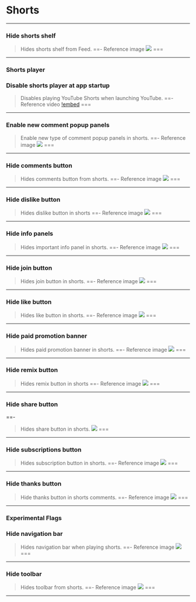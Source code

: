 # Shorts
---
### Hide shorts shelf
>Hides shorts shelf from Feed.
==- Reference image
![](/assets/youtube/shorts/Hide-shorts-shelf.jpg)
===
---
### Shorts player

### Disable shorts player at app startup
>Disables playing YouTube Shorts when launching YouTube.
==- Reference video
[!embed](https://www.youtube.com/embed/QQZytXUfoT8?autoplay=0&fs=0&iv_load_policy=3&showinfo=0&rel=0&cc_load_policy=0&start=0&end=0&vq=hd1080)
===
---
### Enable new comment popup panels
>Enable new type of comment popup panels in shorts.
==- Reference image
![](/assets/youtube/shorts/Enable-new-comment-popup-panel.jpg)
===
---
### Hide comments button
>Hides comments button from shorts.
==- Reference image
![](/assets/youtube/shorts/Hide-comments-button.jpg)
===
---
### Hide dislike button
>Hides dislike button in shorts
==- Reference image
![](/assets/youtube/shorts/Hide-dislike-button.jpg)
===
---
### Hide info panels
>Hides important info panel in shorts.
==- Reference image
![](/assets/youtube/shorts/Hide-info-panels.jpg)
===
---
### Hide join button
>Hides join button in shorts.
==- Reference image
![](/assets/youtube/shorts/Hide-join-button.jpg)
===
---
### Hide like button
>Hides like button in shorts.
==- Reference image
![](/assets/youtube/shorts/Hide-like-button.jpg)
===
---
### Hide paid promotion banner
>Hides paid promotion banner in shorts.
==- Reference image
![](/assets/youtube/shorts/Hide-paid-promotion-banner.jpg)
===
---
### Hide remix button
>Hides remix button in shorts
==- Reference image
![](/assets/youtube/shorts/Hide-remix-button.jpg)
===
---
### Hide share button
==-
>Hides share button in shorts.
![](/assets/youtube/shorts/Hide-share-button.jpg)
===
---
### Hide subscriptions button
>Hides subscription button in shorts.
==- Reference image
![](/assets/youtube/shorts/Hide-subscription-button.jpg)
===
---
### Hide thanks button
>Hide thanks button in shorts comments.
==- Reference image
![](/assets/youtube/shorts/Hide-thanks-button.jpg)
===
---
### Experimental Flags

### Hide navigation bar
>Hides navigation bar when playing shorts.
==- Reference image
![](/assets/youtube/shorts/Hide-navigation-bar.jpg)
===
---
### Hide toolbar
>Hides toolbar from shorts.
==- Reference image
![](/assets/youtube/shorts/Hide-toolbar.jpg)
===
---
